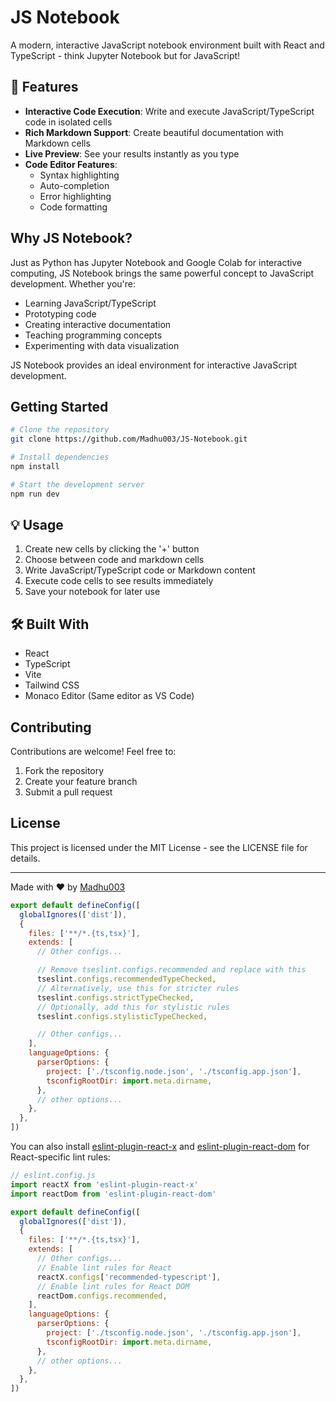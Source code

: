 # JS Notebook

A modern, interactive JavaScript notebook environment built with React and TypeScript - think Jupyter Notebook but for JavaScript!

## 🚀 Features

- **Interactive Code Execution**: Write and execute JavaScript/TypeScript code in isolated cells
- **Rich Markdown Support**: Create beautiful documentation with Markdown cells
- **Live Preview**: See your results instantly as you type
- **Code Editor Features**:
  - Syntax highlighting
  - Auto-completion
  - Error highlighting
  - Code formatting

## Why JS Notebook?

Just as Python has Jupyter Notebook and Google Colab for interactive computing, JS Notebook brings the same powerful concept to JavaScript development. Whether you're:

- Learning JavaScript/TypeScript
- Prototyping code
- Creating interactive documentation
- Teaching programming concepts
- Experimenting with data visualization

JS Notebook provides an ideal environment for interactive JavaScript development.

## Getting Started

```bash
# Clone the repository
git clone https://github.com/Madhu003/JS-Notebook.git

# Install dependencies
npm install

# Start the development server
npm run dev
```

## 💡 Usage

1. Create new cells by clicking the '+' button
2. Choose between code and markdown cells
3. Write JavaScript/TypeScript code or Markdown content
4. Execute code cells to see results immediately
5. Save your notebook for later use

## 🛠️ Built With

- React
- TypeScript
- Vite
- Tailwind CSS
- Monaco Editor (Same editor as VS Code)

## Contributing

Contributions are welcome! Feel free to:

1. Fork the repository
2. Create your feature branch
3. Submit a pull request

## License

This project is licensed under the MIT License - see the LICENSE file for details.

---

Made with ❤️ by [Madhu003](https://github.com/Madhu003)

```js
export default defineConfig([
  globalIgnores(['dist']),
  {
    files: ['**/*.{ts,tsx}'],
    extends: [
      // Other configs...

      // Remove tseslint.configs.recommended and replace with this
      tseslint.configs.recommendedTypeChecked,
      // Alternatively, use this for stricter rules
      tseslint.configs.strictTypeChecked,
      // Optionally, add this for stylistic rules
      tseslint.configs.stylisticTypeChecked,

      // Other configs...
    ],
    languageOptions: {
      parserOptions: {
        project: ['./tsconfig.node.json', './tsconfig.app.json'],
        tsconfigRootDir: import.meta.dirname,
      },
      // other options...
    },
  },
])
```

You can also install [eslint-plugin-react-x](https://github.com/Rel1cx/eslint-react/tree/main/packages/plugins/eslint-plugin-react-x) and [eslint-plugin-react-dom](https://github.com/Rel1cx/eslint-react/tree/main/packages/plugins/eslint-plugin-react-dom) for React-specific lint rules:

```js
// eslint.config.js
import reactX from 'eslint-plugin-react-x'
import reactDom from 'eslint-plugin-react-dom'

export default defineConfig([
  globalIgnores(['dist']),
  {
    files: ['**/*.{ts,tsx}'],
    extends: [
      // Other configs...
      // Enable lint rules for React
      reactX.configs['recommended-typescript'],
      // Enable lint rules for React DOM
      reactDom.configs.recommended,
    ],
    languageOptions: {
      parserOptions: {
        project: ['./tsconfig.node.json', './tsconfig.app.json'],
        tsconfigRootDir: import.meta.dirname,
      },
      // other options...
    },
  },
])
```
